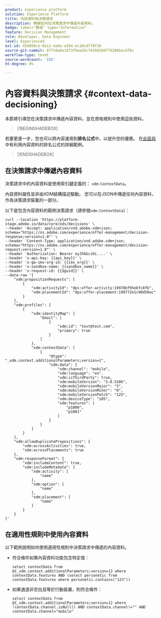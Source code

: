 ```yaml
---
product: experience platform
solution: Experience Platform
title: 內容資料與決策請求
description: 瞭解如何在決策請求中傳遞內容資料。
badge: label="舊版" type="Informative"
feature: Decision Management
role: Developer, Data Engineer
level: Experienced
exl-id: 45d060ce-0a12-4a6e-a594-ec10cdff8f38
source-git-commit: 87f3da0a1d73f9aa26c7420d260778286bacdf0c
workflow-type: tm+mt
source-wordcount: '155'
ht-degree: 0%

---
```


# 內容資料與決策請求 {#context-data-decisioning}

本節將引導您在決策請求中傳遞內容資料，並在資格規則中使用這些資料。

>[!BEGINSHADEBOX]

若要更進一步，您也可以將內容運用到&#x200B;**排名公式**&#x200B;中，以提升您的優惠。 在[此區段](../offers/ranking/create-ranking-formulas.md#context-data)中有利用內容資料的排名公式的詳細範例。

>[!ENDSHADEBOX]

## 在決策請求中傳遞內容資料

決策請求中的內容資料是使用索引鍵定義的： `xdm:ContextData`。

內容資料屬性並非由XDM結構描述驅動。 您可以在JSON中傳遞任何內容資料，作為決策請求裝載的一部分。

以下是包含內容資料的範例決策請求（請參閱`xdm:ContextData`）：

```
curl --location 'https://platform-stage.adobe.io/data/core/ods/decisions' \
--header 'Accept: application/vnd.adobe.xdm+json; schema="https://ns.adobe.com/experience/offer-management/decision-response;version=1.0"' \
--header 'Content-Type: application/vnd.adobe.xdm+json; schema="https://ns.adobe.com/experience/offer-management/decision-request;version=1.0"' \
--header 'Authorization: Bearer eyJhbGciOi....' \
--header 'x-api-key: {{api_key}}' \
--header 'x-gw-ims-org-id: {{ims_org}}' \
--header 'x-sandbox-name: {{sandbox_name}}' \
--header 'x-request-id: {{$guid}}' \
--data-raw '{
    "xdm:propositionRequests": [
        {
            "xdm:activityId": "dps:offer-activity:19978bf95ebfc8fb",
            "xdm:placementId": "dps:offer-placement:199772e1c90d50ac"
        }
    ],
    "xdm:profiles": [
        {
            "xdm:identityMap": {
                "Email": [
                    {
                        "xdm:id": "test@test.com",
                        "primary": true
                    }
                ]
            },
            "xdm:contextData": [
                {
                    "@type": "_xdm.context.additionalParameters;version=1",
                    "xdm:data": {
                        "xdm:channel": "mobile",
                        "xdm:language": "en",
                        "xdm:isThirdParty": true,
                        "xdm:mobileVersion": "3.0.5106",
                        "xdm:mobileVersionMajor": "3",
                        "xdm:mobileVersionMinor": "0",
                        "xdm:mobileVersionPatch": "125",
                        "xdm:deviceType": "iOS",
                        "xdm:features": [
                            "p1000",
                            "p1001"
                        ]
                    }
                }
            ]
        }
    ],
    "xdm:allowDuplicatePropositions": {
        "xdm:acrossActivities": true,
        "xdm:acrossPlacements": true
    },
    "xdm:responseFormat": {
        "xdm:includeContent": true,
        "xdm:includeMetadata": {
            "xdm:activity": [
                "name"
            ],
            "xdm:option": [
                "name"
            ],
            "xdm:placement": [
                "name"
            ]
        }
    }
}'
```

## 在適用性規則中使用內容資料

以下範例說明如何使用適用性規則中決策請求中傳遞的內容資料。

* 符合條件如果內容資料功能包含特定值：

  ```
  select contextData from @{_xdm.context.additionalParameters;version=1} where contextData.features AND (select personetic from contextData.features where personetic.contains("123"))
  ```

* 如果通道非空白且等於行動裝置，則符合條件：

  ```
  select contextData from @{_xdm.context.additionalParameters;version=1} where !contextData.channel.isNull() AND contextData.channel!="" AND contextData.channel="mobile"
  ```

